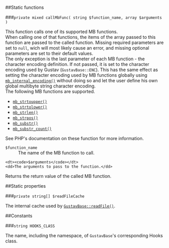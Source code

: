 ##Static functions

###`private mixed callMbFunc( string $function_name, array $arguments )`

This function calls one of its supported MB functions.  
When calling one of that functions, the items of the array passed to this function are passed to the called function. Missing required parameters are set to `null`, wich will most likely cause an error, and missing optional parameters are set to their default values.  
The only exception is the last parameter of each MB function - the character encoding definition. If not passed, it is set to the character encoding used by Gustav (`GustavBase::ENC`). This has the same effect as setting the character encoding used by MB functions globally using [`mb_internal_encoding()`](http://php.net/manual/en/function.mb-internal-encoding.php) without doing so and let the user define his own global multibyte string character encoding.  
The following MB functions are supported.

+   [`mb_strtoupper()`](http://php.net/manual/en/function.mb-strtoupper.php)
+   [`mb_strtolower()`](http://php.net/manual/en/function.mb-strtolower.php)
+   [`mb_strlen()`](http://php.net/manual/en/function.mb-strlen.php)
+   [`mb_strpos()`](http://php.net/manual/en/function.mb-strpos.php)
+   [`mb_substr()`](http://php.net/manual/en/function.mb-substr.php)
+   [`mb_substr_count()`](http://php.net/manual/en/function.mb-substr-count.php)

See PHP's documentation on these function for more information.

<dl>
    <dt><code>$function_name</code></dt>
    <dd>The name of the MB function to call.</dd>
    
    <dt><code>$arguments</code></dt>
    <dd>The arguments to pass to the function.</dd>
</dl>
     
Returns the return value of the called MB function.



##Static properties

###`private string[] $readFileCache`

The internal cache used by [`GustavBase::readFile()`](Private-API%3a-GustavBase#stringfalse-readfile-stringstring-path--bool-is_url--false--arraymixednull-execution_arguments--null--bool-use_cache--true--).



##Constants

###`string HOOKS_CLASS`

The name, including the namespace, of `GustavBase`'s corresponding Hooks class.
